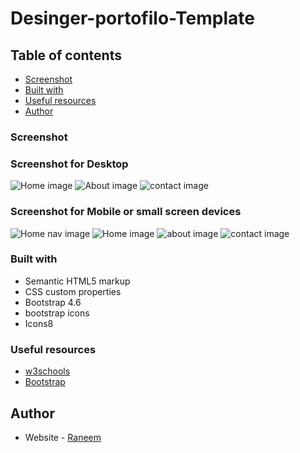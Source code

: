 # Desinger-portofilo-Template

## Table of contents

  - [Screenshot](#screenshot)
  - [Built with](#built-with)
  - [Useful resources](#useful-resources)
  - [Author](#author)

### Screenshot
### Screenshot for Desktop
![Home image](https://github.com/raneem3/Desinger-portofilo-Template/blob/main/portofilo%20image/home.png)
![About image](https://github.com/raneem3/Desinger-portofilo-Template/blob/main/portofilo%20image/about.png)
![contact image](https://github.com/raneem3/Desinger-portofilo-Template/blob/main/portofilo%20image/contact.png)


### Screenshot for Mobile or small screen devices
![Home nav image](https://github.com/raneem3/Desinger-portofilo-Template/blob/main/portofilo%20image/mobile-nav.png)
![Home image](https://github.com/raneem3/Desinger-portofilo-Template/blob/main/portofilo%20image/home-mobile.png)
![about image](https://github.com/raneem3/Desinger-portofilo-Template/blob/main/portofilo%20image/about-mobile.png)
![contact image](https://github.com/raneem3/Desinger-portofilo-Template/blob/main/portofilo%20image/contact-mobile.png)


### Built with

- Semantic HTML5 markup
- CSS custom properties
- Bootstrap 4.6
- bootstrap icons
- Icons8


### Useful resources

- [w3schools](https://www.w3schools.com/)
- [Bootstrap](https://getbootstrap.com/docs/4.6/getting-started/introduction/)

## Author

- Website - [Raneem](https://www.your-site.com)

